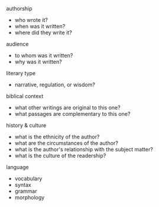 authorship
- who wrote it? 
- when was it written? 
- where did they write it?

audience
- to whom was it written?
- why was it written?

literary type
- narrative, regulation, or wisdom?

biblical context
- what other writings are original to this one? 
- what passages are complementary to this one?

history & culture
- what is the ethnicity of the author?
- what are the circumstances of the author?
- what is the author's relationship with the subject matter?
- what is the culture of the readership?

language
- vocabulary
- syntax
- grammar
- morphology
